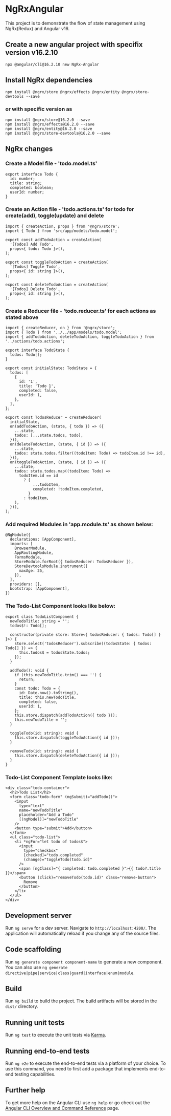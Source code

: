 # NgRxAngular

This project is to demonstrate the flow of state management using NgRx(Redux) and Angular v16.

## Create a new angular project with specifix version v16.2.10

```
npx @angular/cli@16.2.10 new NgRx-Angular

```

## Install NgRx dependencies

```
npm install @ngrx/store @ngrx/effects @ngrx/entity @ngrx/store-devtools --save

```

### or with specific version as

```
npm install @ngrx/store@16.2.0 --save
npm install @ngrx/effects@16.2.0 --save
npm install @ngrx/entity@16.2.0 --save
npm install @ngrx/store-devtools@16.2.0 --save

```

## NgRx changes

### Create a Model file - 'todo.model.ts'

```
export interface Todo {
  id: number;
  title: string;
  completed: boolean;
  userId: number;
}

```

### Create an Action file - 'todo.actions.ts' for todo for create(add), toggle(update) and delete

```
import { createAction, props } from '@ngrx/store';
import { Todo } from 'src/app/models/todo.model';

export const addTodoAction = createAction(
  '[Todos] Add Todo',
  props<{ todo: Todo }>(),
);

export const toggleTodoAction = createAction(
  '[Todos] Toggle Todo',
  props<{ id: string }>(),
);

export const deleteTodoAction = createAction(
  '[Todos] Delete Todo',
  props<{ id: string }>(),
);

```

### Create a Reducer file - 'todo.reducer.ts' for each actions as stated above

```
import { createReducer, on } from '@ngrx/store';
import { Todo } from '../../app/models/todo.model';
import { addTodoAction, deleteTodoAction, toggleTodoAction } from '../actions/todo.actions';

export interface TodoState {
  todos: Todo[];
}

export const initialState: TodoState = {
  todos: [
    {
      id: '1',
      title: 'Todo 1',
      completed: false,
      userId: 1,
    },
  ],
};

export const TodosReducer = createReducer(
  initialState,
  on(addTodoAction, (state, { todo }) => ({
    ...state,
    todos: [...state.todos, todo],
  })),
  on(deleteTodoAction, (state, { id }) => ({
    ...state,
    todos: state.todos.filter((todoItem: Todo) => todoItem.id !== id),
  })),
  on(toggleTodoAction, (state, { id }) => ({
    ...state,
    todos: state.todos.map((todoItem: Todo) =>
      todoItem.id == id
        ? {
            ...todoItem,
            completed: !todoItem.completed,
          }
        : todoItem,
    ),
  })),
);

```

### Add required Modules in 'app.module.ts' as shown below:

```
@NgModule({
  declarations: [AppComponent],
  imports: [
    BrowserModule,
    AppRoutingModule,
    FormsModule,
    StoreModule.forRoot({ todosReducer: TodosReducer }),
    StoreDevtoolsModule.instrument({
      maxAge: 25,
    }),
  ],
  providers: [],
  bootstrap: [AppComponent],
})

```

### The Todo-List Component looks like below:

```
export class TodoListComponent {
  newTodoTitle: string = '';
  todos$!: Todo[];

  constructor(private store: Store<{ todosReducer: { todos: Todo[] } }>) {
    store.select('todosReducer').subscribe((todosState: { todos: Todo[] }) => {
      this.todos$ = todosState.todos;
    });
  }

  addTodo(): void {
    if (this.newTodoTitle.trim() === '') {
      return;
    }
    const todo: Todo = {
      id: Date.now().toString(),
      title: this.newTodoTitle,
      completed: false,
      userId: 1,
    };
    this.store.dispatch(addTodoAction({ todo }));
    this.newTodoTitle = '';
  }

  toggleTodo(id: string): void {
    this.store.dispatch(toggleTodoAction({ id }));
  }

  removeTodo(id: string): void {
    this.store.dispatch(deleteTodoAction({ id }));
  }
}

```

### Todo-List Component Template looks like:

```
<div class="todo-container">
  <h2>Todo List</h2>
  <form class="todo-form" (ngSubmit)="addTodo()">
    <input
      type="text"
      name="newTodoTitle"
      placeholder="Add a Todo"
      [(ngModel)]="newTodoTitle"
    />
    <button type="submit">Add</button>
  </form>
  <ul class="todo-list">
    <li *ngFor="let todo of todos$">
      <input
        type="checkbox"
        [checked]="todo.completed"
        (change)="toggleTodo(todo.id)"
      />
      <span [ngClass]="{ completed: todo.completed }">{{ todo?.title }}</span>
      <button (click)="removeTodo(todo.id)" class="remove-button">
        Remove
      </button>
    </li>
  </ul>
</div>

```

## Development server

Run `ng serve` for a dev server. Navigate to `http://localhost:4200/`. The application will automatically reload if you change any of the source files.

## Code scaffolding

Run `ng generate component component-name` to generate a new component. You can also use `ng generate directive|pipe|service|class|guard|interface|enum|module`.

## Build

Run `ng build` to build the project. The build artifacts will be stored in the `dist/` directory.

## Running unit tests

Run `ng test` to execute the unit tests via [Karma](https://karma-runner.github.io).

## Running end-to-end tests

Run `ng e2e` to execute the end-to-end tests via a platform of your choice. To use this command, you need to first add a package that implements end-to-end testing capabilities.

## Further help

To get more help on the Angular CLI use `ng help` or go check out the [Angular CLI Overview and Command Reference](https://angular.io/cli) page.
